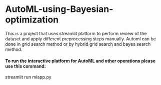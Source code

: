 # AutoML-using-Bayesian-optimization
This is a project that uses streamlit platform to perform review of the dataset and apply different preprocessing steps manually. Automl can be done in grid search method or by hybrid grid search and bayes search method. 

#### To run the interactive platform for AutoML and other operations please use this command:

streamlit run mlapp.py 

